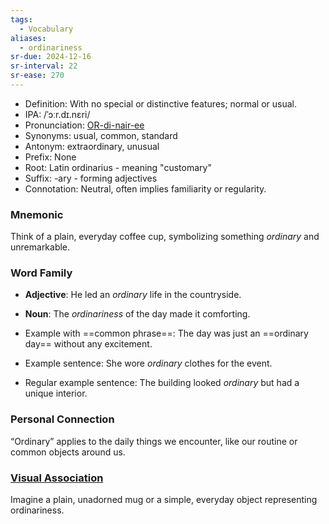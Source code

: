 ```yaml
---
tags:
  - Vocabulary
aliases:
  - ordinariness
sr-due: 2024-12-16
sr-interval: 22
sr-ease: 270
---
```

- Definition: With no special or distinctive features; normal or usual.
- IPA: /ˈɔːr.dɪ.nɛri/
- Pronunciation: [OR-di-nair-ee](https://www.google.com/search?q=how+to+pronounce+ordinary)
- Synonyms: usual, common, standard
- Antonym: extraordinary, unusual
- Prefix: None
- Root: Latin ordinarius - meaning "customary"
- Suffix: -ary - forming adjectives
- Connotation: Neutral, often implies familiarity or regularity.

### Mnemonic

Think of a plain, everyday coffee cup, symbolizing something *ordinary* and unremarkable.

### Word Family

- **Adjective**: He led an *ordinary* life in the countryside.
- **Noun**: The *ordinariness* of the day made it comforting.
  
- Example with ==common phrase==: The day was just an ==ordinary day== without any excitement.
- Example sentence: She wore *ordinary* clothes for the event.
- Regular example sentence: The building looked *ordinary* but had a unique interior.

### Personal Connection

“Ordinary” applies to the daily things we encounter, like our routine or common objects around us.

### [Visual Association](https://www.google.com/search?tbm=isch&q=ordinary)

Imagine a plain, unadorned mug or a simple, everyday object representing ordinariness.
